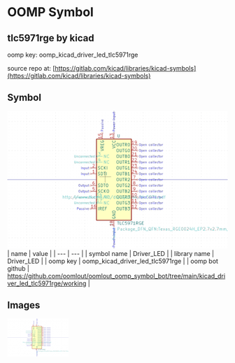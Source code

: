 # OOMP Symbol  
## tlc5971rge  by kicad  
  
oomp key: oomp_kicad_driver_led_tlc5971rge  
  
source repo at: [https://gitlab.com/kicad/libraries/kicad-symbols](https://gitlab.com/kicad/libraries/kicad-symbols)  
## Symbol  
  
[![working.png](working_600.png)](working.png)  
| name | value | 
| --- | --- | 
| symbol name | Driver_LED | 
| library name | Driver_LED | 
| oomp key | oomp_kicad_driver_led_tlc5971rge | 
| oomp bot github | https://github.com/oomlout/oomlout_oomp_symbol_bot/tree/main/kicad_driver_led_tlc5971rge/working | 
## Images  
  
[![working.png](working_140.png)](working.png)  
